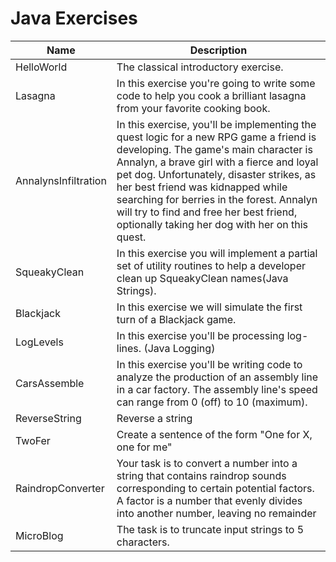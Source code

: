 # Java Exercises

| Name                 | Description                                                                                                                                                                                                                                                                                                                                                                                                                                                                                                                                                          |
|----------------------|----------------------------------------------------------------------------------------------------------------------------------------------------------------------------------------------------------------------------------------------------------------------------------------------------------------------------------------------------------------------------------------------------------------------------------------------------------------------------------------------------------------------------------------------------------------------|
| HelloWorld           | The classical introductory exercise.                                                                                                                                                                                                                                                                                                                                                                                                                                                                                                                                 |
| Lasagna              | In this exercise you're going to write some code to help you cook a brilliant lasagna from your favorite cooking book.                                                                                                                                                                                                                                                                                                                                                                                                                                               |
| AnnalynsInfiltration | In this exercise, you'll be implementing the quest logic for a new RPG game a friend is developing. The game's main character is Annalyn, a brave girl with a fierce and loyal pet dog. Unfortunately, disaster strikes, as her best friend was kidnapped while searching for berries in the forest. Annalyn will try to find and free her best friend, optionally taking her dog with her on this quest.                                                                                                                                                            |
| SqueakyClean         | In this exercise you will implement a partial set of utility routines to help a developer clean up SqueakyClean names(Java Strings).                                                                                                                                                                                                                                                                                                                                                                                                                                 |
| Blackjack            | In this exercise we will simulate the first turn of a Blackjack game.                                                                                                                                                                                                                                                                                                                                                                                                                                                                                                |
| LogLevels            | In this exercise you'll be processing log-lines. (Java Logging)                                                                                                                                                                                                                                                                                                                                                                                                                                                                                                      |
| CarsAssemble         | In this exercise you'll be writing code to analyze the production of an assembly line in a car factory. The assembly line's speed can range from 0 (off) to 10 (maximum).                                                                                                                                                                                                                                                                                                                                                                                            |
| ReverseString        | Reverse a string                                                                                                                                                                                                                                                                                                                                                                                                                                                                                                                                                     |
| TwoFer               | Create a sentence of the form "One for X, one for me"                                                                                                                                                                                                                                                                                                                                                                                                                                                                                                                |
| RaindropConverter    | Your task is to convert a number into a string that contains raindrop sounds corresponding to certain potential factors. A factor is a number that evenly divides into another number, leaving no remainder                                                                                                                                                                                                                                                                                                                                                          |
| MicroBlog            | The task is to truncate input strings to 5 characters. |
